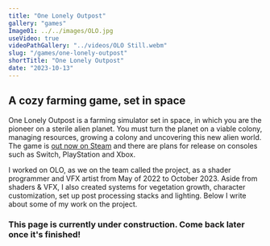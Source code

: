 ```yaml
---
title: "One Lonely Outpost"
gallery: "games"
Image01: ../../images/OLO.jpg
useVideo: true
videoPathGallery: "../videos/OLO Still.webm"
slug: "/games/one-lonely-outpost"
shortTitle: "One Lonely Outpost"
date: "2023-10-13"
---
```


## A cozy farming game, set in space

One Lonely Outpost is a farming simulator set in space, in which you are the pioneer on a sterile alien planet. You must turn the planet on a viable colony, managing resources, growing a colony and uncovering this new alien world. The game is [out now on Steam](https://store.steampowered.com/app/1465550/One_Lonely_Outpost/) and there are plans for release on consoles such as Switch, PlayStation and Xbox.

I worked on OLO, as we on the team called the project, as a shader programmer and VFX artist from May of 2022 to October 2023. Aside from shaders & VFX, I also created systems for vegetation growth, character customization, set up post processing stacks and lighting. Below I write about some of my work on the project.

### This page is currently under construction. Come back later once it's finished!